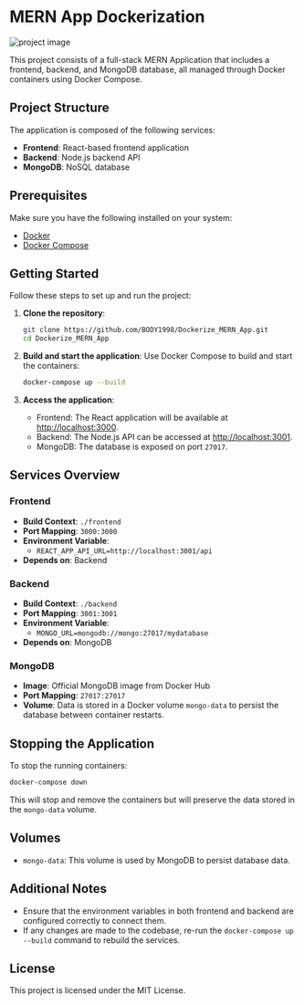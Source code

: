 # MERN App Dockerization
![project image](https://i.ytimg.com/vi/J2dB96MUL8s/hq720.jpg?sqp=-oaymwEhCK4FEIIDSFryq4qpAxMIARUAAAAAGAElAADIQj0AgKJD&rs=AOn4CLD9mmP5VN7sKwmRlXwL5xcQUBBIKA)

This project consists of a full-stack MERN Application that includes a frontend, backend, and MongoDB database, all managed through Docker containers using Docker Compose.

## Project Structure

The application is composed of the following services:

- **Frontend**: React-based frontend application
- **Backend**: Node.js backend API
- **MongoDB**: NoSQL database

## Prerequisites

Make sure you have the following installed on your system:

- [Docker](https://docs.docker.com/get-docker/)
- [Docker Compose](https://docs.docker.com/compose/install/)

## Getting Started

Follow these steps to set up and run the project:

1. **Clone the repository**:
    ```bash
    git clone https://github.com/BODY1998/Dockerize_MERN_App.git
    cd Dockerize_MERN_App
    ```

2. **Build and start the application**:
    Use Docker Compose to build and start the containers:
    ```bash
    docker-compose up --build
    ```

3. **Access the application**:
    - Frontend: The React application will be available at [http://localhost:3000](http://localhost:3000).
    - Backend: The Node.js API can be accessed at [http://localhost:3001](http://localhost:3001).
    - MongoDB: The database is exposed on port `27017`.

## Services Overview

### Frontend

- **Build Context**: `./frontend`
- **Port Mapping**: `3000:3000`
- **Environment Variable**: 
    - `REACT_APP_API_URL=http://localhost:3001/api`
- **Depends on**: Backend

### Backend

- **Build Context**: `./backend`
- **Port Mapping**: `3001:3001`
- **Environment Variable**: 
    - `MONGO_URL=mongodb://mongo:27017/mydatabase`
- **Depends on**: MongoDB

### MongoDB

- **Image**: Official MongoDB image from Docker Hub
- **Port Mapping**: `27017:27017`
- **Volume**: Data is stored in a Docker volume `mongo-data` to persist the database between container restarts.

## Stopping the Application

To stop the running containers:

```bash
docker-compose down
```
This will stop and remove the containers but will preserve the data stored in the `mongo-data` volume.

Volumes
-------

-   `mongo-data`: This volume is used by MongoDB to persist database data.

Additional Notes
----------------

-   Ensure that the environment variables in both frontend and backend are configured correctly to connect them.
-   If any changes are made to the codebase, re-run the `docker-compose up --build` command to rebuild the services.

License
-------

This project is licensed under the MIT License.
